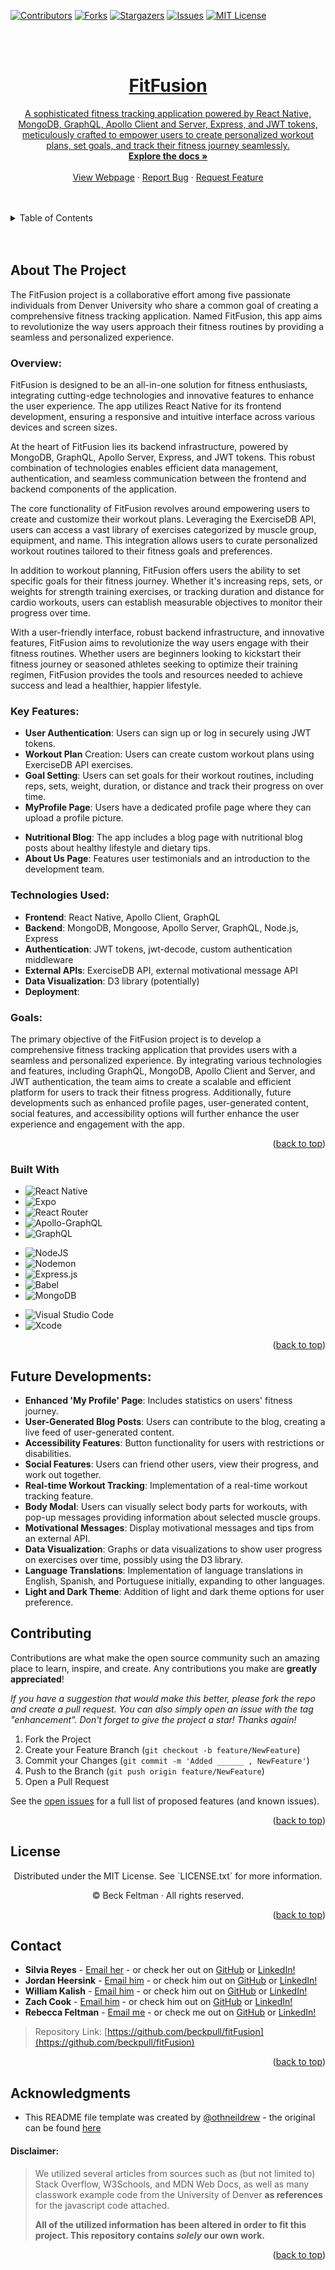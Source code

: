 <a name="readme-top"></a>

[![Contributors][contributors-shield]][contributors-url]
[![Forks][forks-shield]][forks-url]
[![Stargazers][stars-shield]][stars-url]
[![Issues][issues-shield]][issues-url]
[![MIT License][license-shield]][license-url]
<!-- [![LinkedIn][linkedin-shield]][linkedin-url] -->
</br>

<br />
<div align="center">
  <a href="https://github.com/beckpull/fitFusion">

<h1 align="center">FitFusion</h1>

  <p align="center">
A sophisticated fitness tracking application powered by React Native, MongoDB, GraphQL, Apollo Client and Server, Express, and JWT tokens, meticulously crafted to empower users to create personalized workout plans, set goals, and track their fitness journey seamlessly.
    <br />
    <a href="https://github.com/beckpull/fitFusion"><strong>Explore the docs »</strong></a>
    <br />
    <br />
    <a href="">View Webpage</a>
    ·
    <a href="https://github.com/beckpull/fitFusion/issues">Report Bug</a>
    ·
    <a href="https://github.com/beckpull/fitFusion/issues">Request Feature</a>
  </p>
</div>

</br>
</br>

<!-- TABLE OF CONTENTS -->
<details>
  <summary>Table of Contents</summary>
  <ol>
    <li>
      <a href="#about-the-project">About The Project</a>
      <ul>
        <li><a href="#built-with">Built With</a></li>
      </ul>
    </li>
    <li>
      <a href="#getting-started">Getting Started</a>
      <ul>
        <li><a href="#prerequisites">Prerequisites</a></li>
        <li><a href="#installation">Installation</a></li>
      </ul>
    </li>
    <li><a href="#usage">Usage</a></li>
    <li><a href="#roadmap">Roadmap</a></li>
    <li><a href="#contributing">Contributing</a></li>
    <li><a href="#license">License</a></li>
    <li><a href="#contact">Contact</a></li>
     <li><a href="#acknowledgments">Acknowledgments</a></li>
  </ol>
</details>

</br>
</br>

<!-- ABOUT THE PROJECT -->

## About The Project

The FitFusion project is a collaborative effort among five passionate individuals from Denver University who share a common goal of creating a comprehensive fitness tracking application. Named FitFusion, this app aims to revolutionize the way users approach their fitness routines by providing a seamless and personalized experience.

### Overview:

FitFusion is designed to be an all-in-one solution for fitness enthusiasts, integrating cutting-edge technologies and innovative features to enhance the user experience. The app utilizes React Native for its frontend development, ensuring a responsive and intuitive interface across various devices and screen sizes.

At the heart of FitFusion lies its backend infrastructure, powered by MongoDB, GraphQL, Apollo Server, Express, and JWT tokens. This robust combination of technologies enables efficient data management, authentication, and seamless communication between the frontend and backend components of the application.

The core functionality of FitFusion revolves around empowering users to create and customize their workout plans. Leveraging the ExerciseDB API, users can access a vast library of exercises categorized by muscle group, equipment, and name. This integration allows users to curate personalized workout routines tailored to their fitness goals and preferences.

In addition to workout planning, FitFusion offers users the ability to set specific goals for their fitness journey. Whether it's increasing reps, sets, or weights for strength training exercises, or tracking duration and distance for cardio workouts, users can establish measurable objectives to monitor their progress over time.

<!-- Furthermore, FitFusion goes beyond traditional fitness tracking apps by offering users a holistic approach to wellness. The platform features a dedicated "MyProfile" page where users can upload profile pictures and access comprehensive statistics on their fitness journey. This personalized dashboard provides insights into workout history, progress metrics, and achievement milestones, empowering users to stay motivated and focused on their fitness goals. -->

With a user-friendly interface, robust backend infrastructure, and innovative features, FitFusion aims to revolutionize the way users engage with their fitness routines. Whether users are beginners looking to kickstart their fitness journey or seasoned athletes seeking to optimize their training regimen, FitFusion provides the tools and resources needed to achieve success and lead a healthier, happier lifestyle.

### Key Features:

- **User Authentication**: Users can sign up or log in securely using JWT tokens.
- **Workout Plan** Creation: Users can create custom workout plans using ExerciseDB API exercises.
- **Goal Setting**: Users can set goals for their workout routines, including reps, sets, weight, duration, or distance and track their progress on over time.
- **MyProfile Page**: Users have a dedicated profile page where they can upload a profile picture.
 <!-- and view their fitness journey statistics. -->
- **Nutritional Blog**: The app includes a blog page with nutritional blog posts about healthy lifestyle and dietary tips.
- **About Us Page**: Features user testimonials and an introduction to the development team.

### Technologies Used:

- **Frontend**: React Native, Apollo Client, GraphQL
- **Backend**: MongoDB, Mongoose, Apollo Server, GraphQL, Node.js, Express
- **Authentication**: JWT tokens, jwt-decode, custom authentication middleware
- **External APIs**: ExerciseDB API, external motivational message API
- **Data Visualization**: D3 library (potentially)
- **Deployment**: 

### Goals:

The primary objective of the FitFusion project is to develop a comprehensive fitness tracking application that provides users with a seamless and personalized experience. By integrating various technologies and features, including GraphQL, MongoDB, Apollo Client and Server, and JWT authentication, the team aims to create a scalable and efficient platform for users to track their fitness progress. Additionally, future developments such as enhanced profile pages, user-generated content, social features, and accessibility options will further enhance the user experience and engagement with the app.

<p align="right">(<a href="#readme-top">back to top</a>)</p>

### Built With

- ![React Native](https://img.shields.io/badge/react_native-%2320232a.svg?style=for-the-badge&logo=react&logoColor=%2361DAFB)
- ![Expo](https://img.shields.io/badge/expo-1C1E24?style=for-the-badge&logo=expo&logoColor=#D04A37)
- ![React Router](https://img.shields.io/badge/React_Router-CA4245?style=for-the-badge&logo=react-router&logoColor=white)
- ![Apollo-GraphQL](https://img.shields.io/badge/-ApolloGraphQL-311C87?style=for-the-badge&logo=apollo-graphql)
- ![GraphQL](https://img.shields.io/badge/-GraphQL-E10098?style=for-the-badge&logo=graphql&logoColor=white)
<!-- - ![JavaScript](https://img.shields.io/badge/javascript-%23323330.svg?style=for-the-badge&logo=javascript&logoColor=%23F7DF1E) -->
- ![NodeJS]
- ![Nodemon](https://img.shields.io/badge/NODEMON-%23323330.svg?style=for-the-badge&logo=nodemon&logoColor=%BBDEAD)
- ![Express.js](https://img.shields.io/badge/express.js-%23404d59.svg?style=for-the-badge&logo=express&logoColor=%2361DAFB)
- ![Babel](https://img.shields.io/badge/Babel-F9DC3e?style=for-the-badge&logo=babel&logoColor=black)
- ![MongoDB](https://img.shields.io/badge/MongoDB-%234ea94b.svg?style=for-the-badge&logo=mongodb&logoColor=darkgreen)
<!-- - ![Mongoose](https://img.shields.io/badge/Mongoose•odm-%234ea94b.svg?style=for-the-badge&logo=mongodb&logoColor=darkgreen) -->
- ![Visual Studio Code](https://img.shields.io/badge/Visual%20Studio%20Code-0078d7.svg?style=for-the-badge&logo=visual-studio-code&logoColor=white)
- ![Xcode](https://img.shields.io/badge/Xcode-007ACC?style=for-the-badge&logo=Xcode&logoColor=white)
<!-- - ![iOS](https://img.shields.io/badge/iOS-000000?style=for-the-badge&logo=ios&logoColor=white)
- ![Android](https://img.shields.io/badge/Android-3DDC84?style=for-the-badge&logo=android&logoColor=white)
- ![GitHub](https://img.shields.io/badge/github-%23121011.svg?style=for-the-badge&logo=github&logoColor=white) -->
<!-- - ![Figma](https://img.shields.io/badge/figma-%23F24E1E.svg?style=for-the-badge&logo=figma&logoColor=white) -->

<p align="right">(<a href="#readme-top">back to top</a>)</p>

<!-- GETTING STARTED -->

<!-- ## Getting Started

### Prerequisites

_This application has several dependencies, to install individually onto your machine, navigate to the directory this code lives in and type these npm i `<dependency>` into your Terminal / Git Bash:_

<img src="./readme-imgs/maindev.png" alt="root directory dependencies" width="">
<img src="./readme-imgs/serverdev.png" alt="server directory dependencies" width="">
<img src="./readme-imgs/clientdev.png" alt="client directory dependencies" width=""> -->

<!-- ### Installation

_To get a local copy up and running follow these simple example steps:_

1. Clone the repo
   ```sh
   HTTP: git clone https://github.com/beckpull/fitFusion.git
   SSH: git clone git@github.com:beckpull/fitFusion.git
   ```
2. Install all necessary NPM packages
   ```sh
   npm i && npm run build
   ```
3. Node `server.js`
   ```sh
   npm start
   ```

<p align="right">(<a href="#readme-top">back to top</a>)</p> -->

<!-- USAGE EXAMPLES -->

<!-- ## Usage
</br></br>
<p align="center"><i><strong>✨ Everything you need to know ✨</strong></i></p>

<div align="center"> 
  <img src="./readme-imgs/qr.png" width="200" alt="qr code to webpage">
  </br>
  <strong><i>Scan the QR code above or click <strong><a href="">HERE</a></strong> to view this deployed app!</strong>
    <a href="">
    <p>Placeholder</p>
      <img src="./readme-imgs/" width="">
      <img src="./readme-imgs/" width="">
    </a>
    </br></br>
    <a href="">
      <p>Placeholder</p>
      <img src="./readme-imgs/" width="">
      <img src="./readme-imgs/" width="">
    </a>
</br>
</div>

<p align="right">(<a href="#readme-top">back to top</a>)</p> -->

<!-- ROADMAP -->

<!-- ## Roadmap

<img src="./readme-imgs/roadmap.png">
<div align="right">
  <p><i>This was our roadmap for this project</i></p>
</div>
</br>


<p align="right">(<a href="#readme-top">back to top</a>)</p> -->

<!-- CONTRIBUTING -->
## Future Developments:

- **Enhanced 'My Profile' Page**: Includes statistics on users' fitness journey.
- **User-Generated Blog Posts**: Users can contribute to the blog, creating a live feed of user-generated content.
- **Accessibility Features**: Button functionality for users with restrictions or disabilities.
- **Social Features**: Users can friend other users, view their progress, and work out together.
- **Real-time Workout Tracking**: Implementation of a real-time workout tracking feature.
- **Body Modal**: Users can visually select body parts for workouts, with pop-up messages providing information about selected muscle groups.
- **Motivational Messages**: Display motivational messages and tips from an external API.
- **Data Visualization**: Graphs or data visualizations to show user progress on exercises over time, possibly using the D3 library.
- **Language Translations**: Implementation of language translations in English, Spanish, and Portuguese initially, expanding to other languages.
- **Light and Dark Theme**: Addition of light and dark theme options for user preference.

## Contributing

Contributions are what make the open source community such an amazing place to learn, inspire, and create. Any contributions you make are **greatly appreciated**!

_If you have a suggestion that would make this better, please fork the repo and create a pull request. You can also simply open an issue with the tag "enhancement".
Don't forget to give the project a star! Thanks again!_

1. Fork the Project
2. Create your Feature Branch (`git checkout -b feature/NewFeature`)
3. Commit your Changes (`git commit -m 'Added ______ , NewFeature'`)
4. Push to the Branch (`git push origin feature/NewFeature`)
5. Open a Pull Request

See the [open issues](https://github.com/beckpull/fitFusion/issues) for a full list of proposed features (and known issues).

<p align="right">(<a href="#readme-top">back to top</a>)</p>

<!-- LICENSE -->

## License

<p align='center'>Distributed under the MIT License. See `LICENSE.txt` for more information.</p>
<p align='center'>© Beck Feltman · All rights reserved.</p>

<p align="right">(<a href="#readme-top">back to top</a>)</p>

<!-- CONTACT -->

## Contact

- **Silvia Reyes** - [Email her](mailto:snrvdevelopment@gmail.com) - or check her out on [GitHub](https://github.com/NathaliaReyes) or [LinkedIn!](https://www.linkedin.com/in/silviareyes23/)
- **Jordan Heersink** - [Email him](mailto:jheersink8@gmail.com) - or check him out on [GitHub](https://github.com/jheersink8) or [LinkedIn!](https://www.linkedin.com/in/jordan-heersink/)
- **William Kalish** - [Email him](mailto:williamk31@gmail.com) - or check him out on [GitHub](https://github.com/williamk31) or [LinkedIn!](https://www.linkedin.com/in/william-kalish/)
- **Zach Cook** - [Email him](mailto:zjclaw@gmail.com) - or check him out on [GitHub](https://github.com/ZachCook23) or [LinkedIn!](https://www.linkedin.com/in/zacharyjcookjd/)
- **Rebecca Feltman** - [Email me](mailto:beckpull@icloud.com) - or check me out on [GitHub](https://github.com/beckpull) or [LinkedIn!](https://www.linkedin.com/in/beckpull)

> Repository Link: [https://github.com/beckpull/fitFusion](https://github.com/beckpull/fitFusion)

<p align="right">(<a href="#readme-top">back to top</a>)</p>

<!-- ACKNOWLEDGMENTS -->

## Acknowledgments

- This README file template was created by [@othneildrew](https://github.com/othneildrew) - the original can be found [here](https://github.com/othneildrew/Best-README-Template)

#### Disclaimer:

> We utilized several articles from sources such as (but not limited to) Stack Overflow, W3Schools, and MDN Web Docs, as well as many classwork example code from the University of Denver **as references** for the javascript code attached.
>
> **All of the utilized information has been altered in order to fit this project. This repository contains _solely_ our own work.**

<p align="right">(<a href="#readme-top">back to top</a>)</p>

<!-- MARKDOWN LINKS & IMAGES -->
<!-- https://www.markdownguide.org/basic-syntax/#reference-style-links -->

[contributors-shield]: https://img.shields.io/github/contributors/beckpull/fitFusion.svg?style=for-the-badge
[contributors-url]: https://github.com/beckpull/fitFusion/graphs/contributors
[forks-shield]: https://img.shields.io/github/forks/beckpull/fitFusion.svg?style=for-the-badge
[forks-url]: https://github.com/beckpull/fitFusion/network/members
[stars-shield]: https://img.shields.io/github/stars/beckpull/fitFusion.svg?style=for-the-badge
[stars-url]: https://github.com/beckpull/fitFusion/stargazers
[issues-shield]: https://img.shields.io/github/issues/beckpull/fitFusion.svg?style=for-the-badge
[issues-url]: https://github.com/beckpull/fitFusion/issues
[license-shield]: https://img.shields.io/github/license/beckpull/fitFusion.svg?style=for-the-badge
[license-url]: https://github.com/beckpull/fitFusion/blob/main/LICENSE
[NodeJS]: https://img.shields.io/badge/node.js-6DA55F?style=for-the-badge&logo=node.js&logoColor=white
[Node-url]: https://nodejs.org/en
[linkedin-shield]: https://img.shields.io/badge/linkedin-%230077B5.svg?style=for-the-badge&logo=linkedin&logoColor=white
[linkedin-url]: https://linkedin.com/in/beckpull/

